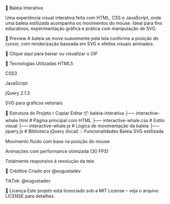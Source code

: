 🐋 Baleia Interativa

Uma experiência visual interativa feita com HTML, CSS e JavaScript, onde uma baleia estilizada acompanha os movimentos do mouse. Ideal para fins educativos, experimentação gráfica e prática com manipulação de SVG.

📸 Preview
A baleia se move suavemente pela tela conforme a posição do cursor, com renderização baseada em SVG e efeitos visuais animados.

🔗 Clique aqui para baixar ou visualizar o GIF

🔧 Tecnologias Utilizadas
HTML5

CSS3

JavaScript

jQuery 2.1.3

SVG para gráficos vetoriais


📁 Estrutura do Projeto
r
Copiar
Editar
📦 baleia-interativa
├── interactive-whale.html     # Página principal com HTML
├── interactive-whale.css      # Estilo visual
├── interactive-whale.js       # Lógica de movimentação da baleia
├── jquery.js                  # Biblioteca jQuery (local)
💡 Funcionalidades
Baleia SVG estilizada

Movimento fluido com base na posição do mouse

Animações com performance otimizada (30 FPS)

Totalmente responsivo à resolução da tela

📌 Créditos
Criado por @eugustadev

TikTok: @eugustadev

📄 Licença
Este projeto está licenciado sob a MIT License – veja o arquivo LICENSE para detalhes.

